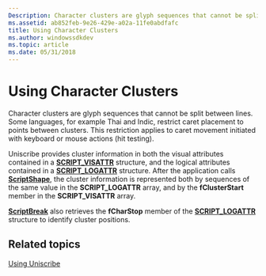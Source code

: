 ```yaml
---
Description: Character clusters are glyph sequences that cannot be split between lines.
ms.assetid: ab852feb-9e26-429e-a02a-11fe0abdfafc
title: Using Character Clusters
ms.author: windowssdkdev
ms.topic: article
ms.date: 05/31/2018
---
```


# Using Character Clusters

Character clusters are glyph sequences that cannot be split between lines. Some languages, for example Thai and Indic, restrict caret placement to points between clusters. This restriction applies to caret movement initiated with keyboard or mouse actions (hit testing).

Uniscribe provides cluster information in both the visual attributes contained in a [**SCRIPT\_VISATTR**](/windows/desktop/api/Usp10/ns-usp10-tag_script_visattr) structure, and the logical attributes contained in a [**SCRIPT\_LOGATTR**](/windows/desktop/api/Usp10/ns-usp10-tag_script_logattr) structure. After the application calls [**ScriptShape**](/windows/desktop/api/Usp10/nf-usp10-scriptshape), the cluster information is represented both by sequences of the same value in the **SCRIPT\_LOGATTR** array, and by the **fClusterStart** member in the **SCRIPT\_VISATTR** array.

[**ScriptBreak**](/windows/desktop/api/Usp10/nf-usp10-scriptbreak) also retrieves the **fCharStop** member of the [**SCRIPT\_LOGATTR**](/windows/desktop/api/Usp10/ns-usp10-tag_script_logattr) structure to identify cluster positions.

## Related topics

<dl> <dt>

[Using Uniscribe](using-uniscribe.md)
</dt> </dl>

 

 



